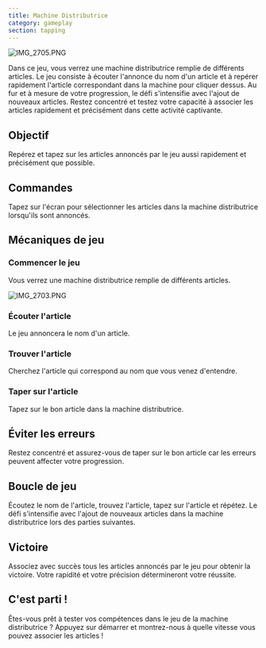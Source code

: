 ```yaml
---
title: Machine Distributrice
category: gameplay
section: tapping
---
```

![IMG_2705.PNG](https://help.studycat.com/hc/article_attachments/34826687209753)

Dans ce jeu, vous verrez une machine distributrice remplie de différents articles. Le jeu consiste à écouter l'annonce du nom d'un article et à repérer rapidement l'article correspondant dans la machine pour cliquer dessus. Au fur et à mesure de votre progression, le défi s'intensifie avec l'ajout de nouveaux articles. Restez concentré et testez votre capacité à associer les articles rapidement et précisément dans cette activité captivante.

## Objectif

Repérez et tapez sur les articles annoncés par le jeu aussi rapidement et précisément que possible.

## Commandes

Tapez sur l'écran pour sélectionner les articles dans la machine distributrice lorsqu'ils sont annoncés.

## Mécaniques de jeu

### Commencer le jeu

Vous verrez une machine distributrice remplie de différents articles.

![IMG_2703.PNG](https://help.studycat.com/hc/article_attachments/34826690323225)

### Écouter l'article

Le jeu annoncera le nom d'un article.

### Trouver l'article

Cherchez l'article qui correspond au nom que vous venez d'entendre.

### Taper sur l'article

Tapez sur le bon article dans la machine distributrice.

## Éviter les erreurs

Restez concentré et assurez-vous de taper sur le bon article car les erreurs peuvent affecter votre progression.

## Boucle de jeu

Écoutez le nom de l'article, trouvez l'article, tapez sur l'article et répétez. Le défi s'intensifie avec l'ajout de nouveaux articles dans la machine distributrice lors des parties suivantes.

## Victoire

Associez avec succès tous les articles annoncés par le jeu pour obtenir la victoire. Votre rapidité et votre précision détermineront votre réussite.

## C'est parti !

Êtes-vous prêt à tester vos compétences dans le jeu de la machine distributrice ? Appuyez sur démarrer et montrez-nous à quelle vitesse vous pouvez associer les articles !